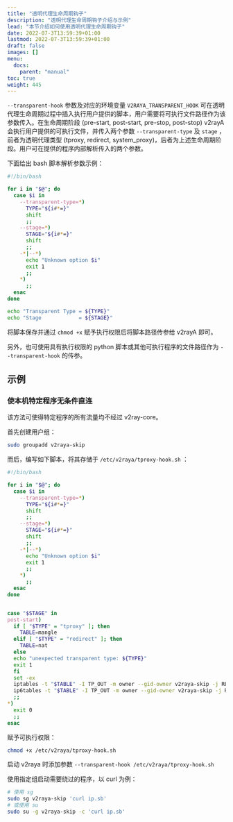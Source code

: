```yaml
---
title: "透明代理生命周期钩子"
description: "透明代理生命周期钩子介绍与示例"
lead: "本节介绍如何使用透明代理生命周期钩子"
date: 2022-07-3T13:59:39+01:00
lastmod: 2022-07-3T13:59:39+01:00
draft: false
images: []
menu:
  docs:
    parent: "manual"
toc: true
weight: 445
---
```


`--transparent-hook` 参数及对应的环境变量 `V2RAYA_TRANSPARENT_HOOK` 可在透明代理生命周期过程中插入执行用户提供的脚本，用户需要将可执行文件路径作为该参数传入。在生命周期阶段 (pre-start, post-start, pre-stop, post-stop) v2rayA 会执行用户提供的可执行文件，并传入两个参数 `--transparent-type` 及 `stage` ，前者为透明代理类型 (tproxy, redirect, system_proxy)，后者为上述生命周期阶段。用户可在提供的程序内部解析传入的两个参数。

下面给出 bash 脚本解析参数示例：

```bash
#!/bin/bash

for i in "$@"; do
  case $i in
    --transparent-type=*)
      TYPE="${i#*=}"
      shift
      ;;
    --stage=*)
      STAGE="${i#*=}"
      shift
      ;;
    -*|--*)
      echo "Unknown option $i"
      exit 1
      ;;
    *)
      ;;
  esac
done

echo "Transparent Type = ${TYPE}"
echo "Stage            = ${STAGE}"
```

将脚本保存并通过 `chmod +x` 赋予执行权限后将脚本路径传参给 v2rayA 即可。

另外，也可使用具有执行权限的 python 脚本或其他可执行程序的文件路径作为 `--transparent-hook` 的传参。

## 示例

### 使本机特定程序无条件直连

该方法可使得特定程序的所有流量均不经过 v2ray-core。

首先创建用户组：

```bash
sudo groupadd v2raya-skip
```

而后，编写如下脚本，将其存储于 `/etc/v2raya/tproxy-hook.sh` ：

```bash
#!/bin/bash

for i in "$@"; do
  case $i in
    --transparent-type=*)
      TYPE="${i#*=}"
      shift
      ;;
    --stage=*)
      STAGE="${i#*=}"
      shift
      ;;
    -*|--*)
      echo "Unknown option $i"
      exit 1
      ;;
    *)
      ;;
  esac
done


case "$STAGE" in
post-start)
  if [ "$TYPE" = "tproxy" ]; then
    TABLE=mangle
  elif [ "$TYPE" = "redirect" ]; then
    TABLE=nat
  else
  echo "unexpected transparent type: ${TYPE}"
  exit 1
  fi
  set -ex
  iptables -t "$TABLE" -I TP_OUT -m owner --gid-owner v2raya-skip -j RETURN
  ip6tables -t "$TABLE" -I TP_OUT -m owner --gid-owner v2raya-skip -j RETURN
  ;;
*)
  exit 0
  ;;
esac
```

赋予可执行权限：

```bash
chmod +x /etc/v2raya/tproxy-hook.sh
```

启动 v2raya 时添加参数 `--transparent-hook /etc/v2raya/tproxy-hook.sh`

使用指定组启动需要绕过的程序，以 curl 为例：

```bash
# 使用 sg
sudo sg v2raya-skip 'curl ip.sb'
# 或使用 su
sudo su -g v2raya-skip -c 'curl ip.sb'
```
